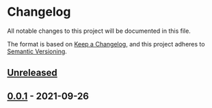 # Changelog

All notable changes to this project will be documented in this file.

The format is based on [Keep a Changelog](https://keepachangelog.com/en/1.0.0/),
and this project adheres to [Semantic Versioning](https://semver.org/spec/v2.0.0.html).

## [Unreleased]

## [0.0.1] - 2021-09-26

[Unreleased]: https://github.com/uptonm/react-webpack-starter/compare/0.0.1...HEAD

[0.0.1]: https://github.com/uptonm/react-webpack-starter/compare/6b1a4a4bdd518610c41ba5d86bd99d74a0c14170...0.0.1
